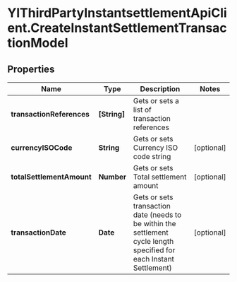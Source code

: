 # YlThirdPartyInstantsettlementApiClient.CreateInstantSettlementTransactionModel

## Properties

Name | Type | Description | Notes
------------ | ------------- | ------------- | -------------
**transactionReferences** | **[String]** | Gets or sets a list of transaction references | 
**currencyISOCode** | **String** | Gets or sets Currency ISO code string | [optional] 
**totalSettlementAmount** | **Number** | Gets or sets Total settlement amount | [optional] 
**transactionDate** | **Date** | Gets or sets transaction date  (needs to be within the settlement cycle length specified for each Instant Settlement) | [optional] 


